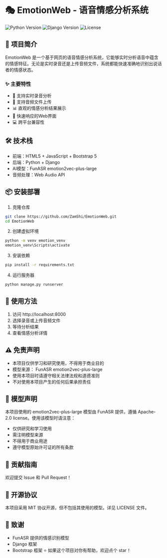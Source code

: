 # 🎭 EmotionWeb - 语音情感分析系统

![Python Version](https://img.shields.io/badge/Python-3.11-blue)
![Django Version](https://img.shields.io/badge/Django-4.2-green)
![License](https://img.shields.io/badge/License-MIT-yellow)

## 🌟 项目简介

EmotionWeb 是一个基于网页的语音情感分析系统，它能够实时分析语音中蕴含的情感特征。无论是实时录音还是上传音频文件，系统都能快速准确地识别出说话者的情感状态。

### ✨ 主要特性

- 🎤 支持实时录音分析
- 📁 支持音频文件上传
- 📊 直观的情感分析结果展示
- 🚀 快速响应的Web界面
- 💻 跨平台兼容性

## 🛠️ 技术栈

- 前端：HTML5 + JavaScript + Bootstrap 5
- 后端：Python + Django
- AI模型：FunASR emotion2vec-plus-large
- 音频处理：Web Audio API

## 📦 安装部署

1. 克隆仓库
```bash
git clone https://github.com/ZamShi/EmotionWeb.git
cd EmotionWeb
 ```

2. 创建虚拟环境
```bash
python -m venv emotion_venv
emotion_venv\Scripts\activate
 ```

3. 安装依赖
```bash
pip install -r requirements.txt
 ```

4. 运行服务器
```bash
python manage.py runserver
 ```

## 🎯 使用方法
1. 访问 http://localhost:8000
2. 选择录音或上传音频文件
3. 等待分析结果
4. 查看情感分析详情
## ⚠️ 免责声明
- 本项目仅供学习和研究使用，不得用于商业目的
- 模型来源： FunASR emotion2vec-plus-large
- 使用本项目时请遵守相关法律法规和道德准则
- 不对使用本项目产生的任何后果承担责任
## 📝 模型声明
本项目使用的 emotion2vec-plus-large 模型由 FunASR 提供，遵循 Apache-2.0 license。使用该模型时请注意：

- 仅供研究和学习使用
- 需注明模型来源
- 不得用于商业用途
- 遵守模型原始许可证的所有条款
## 🤝 贡献指南
欢迎提交 Issue 和 Pull Request！

## 📄 开源协议
本项目采用 MIT 协议开源，但不包括其使用的模型。详见 LICENSE 文件。

## 🎉 致谢
- FunASR 提供的情感识别模型
- Django 框架
- Bootstrap 框架
⭐️ 如果这个项目对你有帮助，欢迎点个 star！